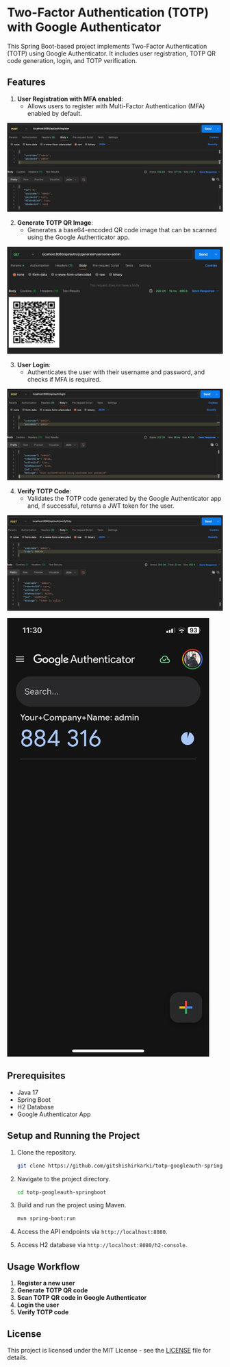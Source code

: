 
# Two-Factor Authentication (TOTP) with Google Authenticator

This Spring Boot-based project implements Two-Factor Authentication (TOTP) using Google Authenticator. It includes user registration, TOTP QR code generation, login, and TOTP verification.

## Features

1. **User Registration with MFA enabled**:
    - Allows users to register with Multi-Factor Authentication (MFA) enabled by default.

![Register](register.png)

2. **Generate TOTP QR Image**:
    - Generates a base64-encoded QR code image that can be scanned using the Google Authenticator app.

![TotpQR](totpqr.png)

3. **User Login**:
    - Authenticates the user with their username and password, and checks if MFA is required.

![Login](login.png)

4. **Verify TOTP Code**:
    - Validates the TOTP code generated by the Google Authenticator app and, if successful, returns a JWT token for the user.

![VerifyTotp](verifyTotp.png)

![GoogleAuthenticator](googleauthenticator.jpeg)

## Prerequisites

- Java 17
- Spring Boot
- H2 Database
- Google Authenticator App

## Setup and Running the Project

1. Clone the repository.

   ```bash
   git clone https://github.com/gitshishirkarki/totp-googleauth-springboot.git
   ```

2. Navigate to the project directory.

   ```bash
   cd totp-googleauth-springboot
   ```

3. Build and run the project using Maven.

   ```bash
   mvn spring-boot:run
   ```

4. Access the API endpoints via `http://localhost:8080`.

5. Access H2 database via `http://localhost:8080/h2-console`.

## Usage Workflow

1. **Register a new user**
2. **Generate TOTP QR code**
3. **Scan TOTP QR code in Google Authenticator**
4. **Login the user**
5. **Verify TOTP code**

## License

This project is licensed under the MIT License - see the [LICENSE](LICENSE) file for details.